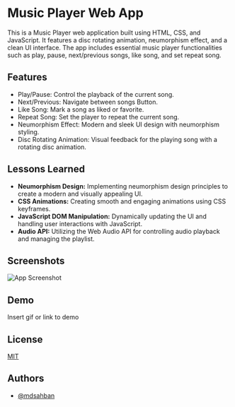 
# Music Player Web App

This is a Music Player web application built using HTML, CSS, and JavaScript. It features a disc rotating animation, neumorphism effect, and a clean UI interface. The app includes essential music player functionalities such as play, pause, next/previous songs, like song, and set repeat song.

## Features

- Play/Pause: Control the playback of the current song.
- Next/Previous: Navigate between songs Button.
- Like Song: Mark a song as liked or favorite.
- Repeat Song: Set the player to repeat the current song.
- Neumorphism Effect: Modern and sleek UI design with neumorphism styling.
- Disc Rotating Animation: Visual feedback for the playing song with a rotating disc animation.


## Lessons Learned

- **Neumorphism Design:** Implementing neumorphism design principles to create a modern and visually appealing UI.
- **CSS Animations:** Creating smooth and engaging animations using CSS keyframes.
- **JavaScript DOM Manipulation:** Dynamically updating the UI and handling user interactions with JavaScript.
- **Audio API:** Utilizing the Web Audio API for controlling audio playback and managing the playlist.


## Screenshots

![App Screenshot]([https://via.placeholder.com/468x300?text=App+Screenshot+Here](https://github.com/mdsahban/music-player/blob/main/preview.png))


## Demo

Insert gif or link to demo


## License

[MIT](https://choosealicense.com/licenses/mit/)


## Authors

- [@mdsahban](https://www.github.com/mdsahban)

